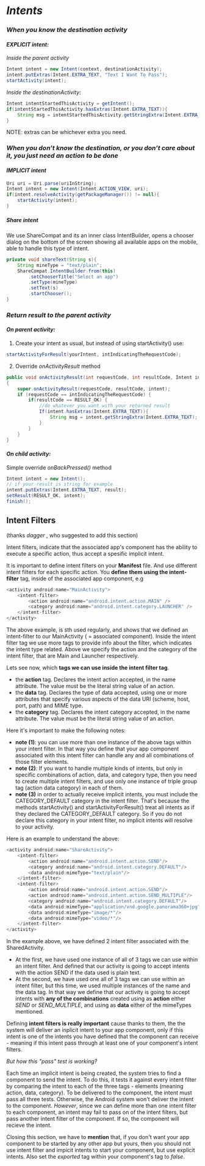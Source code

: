 # *Intents*

### *When you know the destination activity*

#### *EXPLICIT intent:*

*Inside the parent activity*

```java
Intent intent = new Intent(context, destinationActivity);  
intent.putExtras(Intent.EXTRA_TEXT, "Text I Want To Pass");  
startActivity(intent);
```

*Inside the destinationActivity:*

```java
Intent intentStartedThisActivity = getIntent();
if(intentStartedThisActivity.hasExtras(Intent.EXTRA_TEXT)){
    String msg = intentStartedThisActivity.getStringExtra(Intent.EXTRA_TEXT);
}
```

NOTE: extras can be whichever extra you need.

### *When you don’t know the destination, or you don’t care about it, you just need an action to be done*

#### *IMPLICIT intent*

```java
Uri uri = Uri.parse(uriInString);  
Intent intent = new Intent(Intent.ACTION_VIEW, uri);  
if(intent.resolveActivity(getPackageManager()) != null){
    startActivity(intent);
}
```

##### *Share intent*

We use ShareCompat and its an inner class IntentBuilder, opens a chooser dialog on the bottom of the screen showing all available apps on the mobile, able to handle this type of intent.

```java
private void shareText(String s){  
    String mineType = "text/plain";  
    ShareCompat.IntentBuilder.from(this)  
        .setChooserTitle("Select an app")  
        .setType(mineType)  
        .setText(s)  
        .startChooser();  
}
```

### *Return result to the parent activity*

#### *On parent activity:*  
1. Create your intent as usual, but instead of using startActivity() use:

```java
startActivityForResult(yourIntent, intIndicatingTheRequestCode);
```

2. Override *onActivityResult* method

```java
public void onActivityResult(int requestCode, int resultCode, Intent intent)
{
    super.onActivityResult(requestCode, resultCode, intent);
    if (requestCode == intIndicatingTheRequestCode) {
        if(resultCode == RESULT_OK) {
            //do whatever you want with your returned result
            If(intent.hasExtras(Intent.EXTRA_TEXT)){  
                String msg = intent.getStringExtra(Intent.EXTRA_TEXT);
            }
        }
    }
}
```

#### *On child activity:*

Simple override *onBackPressed()* method

```java
Intent intent = new Intent();  
// if your result is string for example  
intent.putExtras(Intent.EXTRA_TEXT, result);  
setResult(RESULT_OK, intent);  
finish();
```



## Intent Filters 

(thanks _dagger_ , who suggested to add this section)

Intent filters, indicate that the associated app's component has the ability to execute a specific action, thus accept a spesific implicit intent. 

It is important to define intent filters on your **Manifest** file. And use different intent filters for each specific action. You **define them using the intent-filter** tag, inside of the associated app component, e.g 
```java
<activity android:name="MainActivity">
    <intent-filter>
        <action android:name="android.intent.action.MAIN" />
        <category android:name="android.intent.category.LAUNCHER" />
    </intent-filter>
</activity>
```
The above example, is sth used regularly, and shows that we defined an intent-filter to our MainActivity ( = associated component). Inside the intent filter tag we use more tags to provide info about the filter, which indicates the intent type related. Above we specify the action and the category of the intent filter, that are Main and Launcher respectively. 

Lets see now, which **tags we can use inside the intent filter tag**.
- the **action** tag. 
Declares the intent action accepted, in the name attribute. The value must be the literal string value of an action.
- the **data** tag.
Declares the type of data accepted, using one or more attributes that specify various aspects of the data URI (scheme, host, port, path) and MIME type.
- the **category** tag.
Declares the intent category accepted, in the name attribute. The value must be the literal string value of an action.

Here it's important to make the following notes:

- **note (1)**: you can use more than one instance of the above tags within your intent filter. In that way you define that your app component associated with this intent filter can handle any and all combinations of those filter elements.
- **note (2)**: If you want to handle multiple kinds of intents, but only in specific combinations of action, data, and category type, then you need to create multiple intent filters, and use only one instance of triple group tag (action data category) in each of them.
- **note (3)** in order to actually receive implicit intents, you must include the CATEGORY_DEFAULT category in the intent filter. That's because the methods startActivity() and startActivityForResult() treat all intents as if they declared the CATEGORY_DEFAULT category. So if you do not declare this category in your intent filter, no implicit intents will resolve to your activity.

Here is an example to understand the above:
```java
<activity android:name="ShareActivity">
    <intent-filter>
        <action android:name="android.intent.action.SEND"/>
        <category android:name="android.intent.category.DEFAULT"/>
        <data android:mimeType="text/plain"/>
    </intent-filter>
    <intent-filter>
        <action android:name="android.intent.action.SEND"/>
        <action android:name="android.intent.action.SEND_MULTIPLE"/>
        <category android:name="android.intent.category.DEFAULT"/>
        <data android:mimeType="application/vnd.google.panorama360+jpg"/>
        <data android:mimeType="image/*"/>
        <data android:mimeType="video/*"/>
    </intent-filter>
</activity>
```
In the example above, we have defined 2 intent filter associated with the SharedActivity. 
- At the first, we have used one instance of all of 3 tags we can use within an intent filter. And defined that our activity is going to accept intents with the action SEND if the data used is plain text.
- At the second, we have used one all of 3 tags we can use within an intent filter, but this time, we used multiple instances of the name and the data tag. In that way we define that our activity is going to accept intents with **any of the combinations** created using as **action** either *SEND* or *SEND_MULTIPLE*, and using as **data** either of the mimeTypes mentioned. 

Defining **intent filters is really important** cause thanks to them, the the system will deliver an inplicit intent to your app component, only if this intent is one of the intents you have defined that the component can receive - meaning if this intent pass through at least one of your component's intent filters. 

*But how this "pass" test is working?*

Each time an implicit intent is being created, the system tries to find a component to send the intent. To do this, it tests it against every intent filter by comparing the intent to each of the three tags - elements (meaning action, data, category). To be delivered to the component, the intent must pass all three tests. Otherwise, the Android system won't deliver the intent to the component. *However*, since we can define more than one intent filter to each component, an intent may fail to pass on of the intent filters, but pass another intent filter of the component. If so, the component will recieve the intent.

Closing this section, we have to **mention** that, if you don't want your app component to be started by any other app but yours, then you should not use intent filter and impicit intents to start your component, but use explicit intents. Also set the *exported* tag within your component's tag to *false*. 